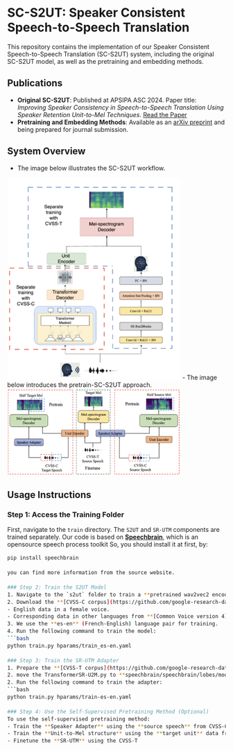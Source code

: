 
# SC-S2UT: Speaker Consistent Speech-to-Speech Translation

This repository contains the implementation of our Speaker Consistent Speech-to-Speech Translation (SC-S2UT) system, including the original SC-S2UT model, as well as the pretraining and embedding methods.

## Publications
- **Original SC-S2UT**: Published at APSIPA ASC 2024. Paper title: *Improving Speaker Consistency in Speech-to-Speech Translation Using Speaker Retention Unit-to-Mel Techniques*. [Read the Paper](http://www.apsipa2024.org/files/papers/97.pdf)
- **Pretraining and Embedding Methods**: Available as an [arXiv preprint](http://www.apsipa2024.org/files/papers/97.pdf) and being prepared for journal submission.

## System Overview
- The image below illustrates the SC-S2UT workflow.
<img src="figure/structure.png" alt="Speaker Retention Unit-to-Mel based Speaker Consistency S2UT System Workflow Overview" width="400">
- The image below introduces the pretrain-SC-S2UT approach.
<img src="figure/pretrain.png" alt="Illustration of the workflow for the Self-Supervised Pretrain and Finetune" width="400">

## Usage Instructions

### Step 1: Access the Training Folder
First, navigate to the `train` directory. The `S2UT` and `SR-UTM` components are trained separately.
Our code is based on  **[Speechbrain](https://github.com/speechbrain/speechbrain)**, which is an opensource speech process toolkit
So, you should install it at first, by:
   ```bash
   pip install speechbrain

you can find more information from the source website.

### Step 2: Train the S2UT Model
1. Navigate to the `s2ut` folder to train a **pretrained wav2vec2 encoder-based S2UT model**.
2. Download the **[CVSS-C corpus](https://github.com/google-research-datasets/cvss)**, which contains:
   - English data in a female voice.
   - Corresponding data in other languages from **[Common Voice version 4](https://commonvoice.mozilla.org/en/datasets)**.
3. We use the **es-en** (French-English) language pair for training.
4. Run the following command to train the model:
   ```bash
   python train.py hparams/train_es-en.yaml

### Step 3: Train the SR-UTM Adapter
1. Prepare the **[CVSS-T corpus](https://github.com/google-research-datasets/cvss?tab=readme-ov-file)**.
2. move the TransformerSR-U2M.py to **speechbrain/speechbrain/lobes/models/transformer** folder
2. Run the following command to train the adapter:
   ```bash
   python train.py hparams/train-es-en.yaml

### Step 4: Use the Self-Supervised Pretraining Method (Optional)
To use the self-supervised pretraining method:
- Train the **Speaker Adapter** using the **source speech** from CVSS-C.
- Train the **Unit-to-Mel structure** using the **target unit** data from CVSS-C.
- Finetune the **SR-UTM** using the CVSS-T
